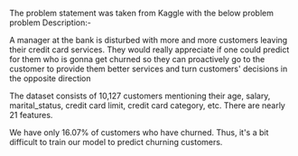 The problem statement was taken from Kaggle with the below problem problem Description:-

A manager at the bank is disturbed with more and more customers leaving their credit card services. They would really appreciate if one could predict for them who is gonna get churned so they can proactively go to the customer to provide them better services and turn customers' decisions in the opposite direction

The dataset consists of 10,127 customers mentioning their age, salary, marital_status, credit card limit, credit card category, etc. There are nearly 21 features.

We have only 16.07% of customers who have churned. Thus, it's a bit difficult to train our model to predict churning customers.
